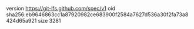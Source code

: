 version https://git-lfs.github.com/spec/v1
oid sha256:eb9646863cc1a87920982ce683900f2584a7627d536a30f2fa73a8424d65a921
size 3281
